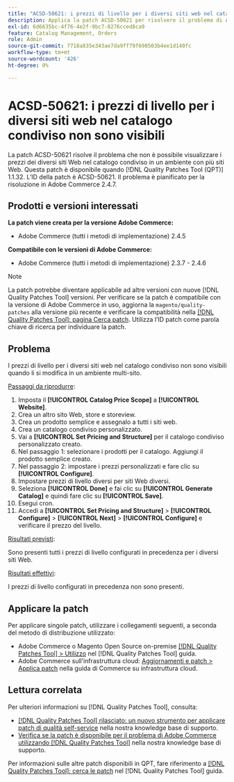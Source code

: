 ```yaml
---
title: "ACSD-50621: i prezzi di livello per i diversi siti web nel catalogo condiviso non sono visibili"
description: Applica la patch ACSD-50621 per risolvere il problema di Adobe Commerce, in cui i prezzi dei diversi siti web nel catalogo condiviso non sono visibili quando vengono modificati in un ambiente con più siti web.
exl-id: 6d6635bc-4f76-4e2f-9bc7-0276cced8ca9
feature: Catalog Management, Orders
role: Admin
source-git-commit: 7718a835e343ae7da9ff79f690503b4ee1d140fc
workflow-type: tm+mt
source-wordcount: '426'
ht-degree: 0%

---
```


# ACSD-50621: i prezzi di livello per i diversi siti web nel catalogo condiviso non sono visibili

La patch ACSD-50621 risolve il problema che non è possibile visualizzare i prezzi dei diversi siti Web nel catalogo condiviso in un ambiente con più siti Web. Questa patch è disponibile quando [!DNL Quality Patches Tool (QPT)] 1.1.32. L’ID della patch è ACSD-50621. Il problema è pianificato per la risoluzione in Adobe Commerce 2.4.7.

## Prodotti e versioni interessati

**La patch viene creata per la versione Adobe Commerce:**

* Adobe Commerce (tutti i metodi di implementazione) 2.4.5

**Compatibile con le versioni di Adobe Commerce:**

* Adobe Commerce (tutti i metodi di implementazione) 2.3.7 - 2.4.6

>[!NOTE]
>
>La patch potrebbe diventare applicabile ad altre versioni con nuove [!DNL Quality Patches Tool] versioni. Per verificare se la patch è compatibile con la versione di Adobe Commerce in uso, aggiorna la `magento/quality-patches` alla versione più recente e verificare la compatibilità nella [[!DNL Quality Patches Tool]: pagina Cerca patch](https://experienceleague.adobe.com/tools/commerce-quality-patches/index.html). Utilizza l’ID patch come parola chiave di ricerca per individuare la patch.

## Problema

I prezzi di livello per i diversi siti web nel catalogo condiviso non sono visibili quando li si modifica in un ambiente multi-sito.

<u>Passaggi da riprodurre</u>:

1. Imposta il **[!UICONTROL Catalog Price Scope]** a **[!UICONTROL Website]**.
1. Crea un altro sito Web, store e storeview.
1. Crea un prodotto semplice e assegnalo a tutti i siti web.
1. Crea un catalogo condiviso personalizzato.
1. Vai a **[!UICONTROL Set Pricing and Structure]** per il catalogo condiviso personalizzato creato.
1. Nel passaggio 1: selezionare i prodotti per il catalogo. Aggiungi il prodotto semplice creato.
1. Nel passaggio 2: impostare i prezzi personalizzati e fare clic su **[!UICONTROL Configure]**.
1. Impostare prezzi di livello diversi per siti Web diversi.
1. Seleziona **[!UICONTROL Done]** e fai clic su **[!UICONTROL Generate Catalog]** e quindi fare clic su **[!UICONTROL Save]**.
1. Esegui cron.
1. Accedi a **[!UICONTROL Set Pricing and Structure]** > **[!UICONTROL Configure]** > **[!UICONTROL Next]** > **[!UICONTROL Configure]** e verificare il prezzo del livello.

<u>Risultati previsti</u>:

Sono presenti tutti i prezzi di livello configurati in precedenza per i diversi siti Web.

<u>Risultati effettivi</u>:

I prezzi di livello configurati in precedenza non sono presenti.

## Applicare la patch

Per applicare singole patch, utilizzare i collegamenti seguenti, a seconda del metodo di distribuzione utilizzato:

* Adobe Commerce o Magento Open Source on-premise [[!DNL Quality Patches Tool] > Utilizzo](https://experienceleague.adobe.com/docs/commerce-operations/tools/quality-patches-tool/usage.html) nel [!DNL Quality Patches Tool] guida.
* Adobe Commerce sull’infrastruttura cloud: [Aggiornamenti e patch > Applica patch](https://experienceleague.adobe.com/docs/commerce-cloud-service/user-guide/develop/upgrade/apply-patches.html) nella guida di Commerce su infrastruttura cloud.

## Lettura correlata

Per ulteriori informazioni su [!DNL Quality Patches Tool], consulta:

* [[!DNL Quality Patches Tool] rilasciato: un nuovo strumento per applicare patch di qualità self-service](/help/announcements/adobe-commerce-announcements/magento-quality-patches-released-new-tool-to-self-serve-quality-patches.md) nella nostra knowledge base di supporto.
* [Verifica se la patch è disponibile per il problema di Adobe Commerce utilizzando [!DNL Quality Patches Tool]](/help/support-tools/patches-available-in-qpt-tool/check-patch-for-magento-issue-with-magento-quality-patches.md) nella nostra knowledge base di supporto.

Per informazioni sulle altre patch disponibili in QPT, fare riferimento a [[!DNL Quality Patches Tool]: cerca le patch](https://experienceleague.adobe.com/tools/commerce-quality-patches/index.html) nel [!DNL Quality Patches Tool] guida.
